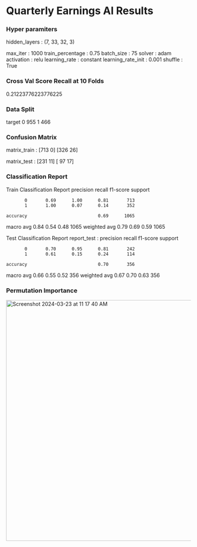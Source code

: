 # Quarterly Earnings AI Results

### Hyper paramiters
hidden_layers :	(7, 33, 32, 3)

max_iter : 1000
train_percentage : 0.75
batch_size : 75
solver : adam
activation : relu
learning_rate :	constant
learning_rate_init : 0.001
shuffle :	True

### Cross Val Score Recall at 10 Folds
0.21223776223776225

### Data Split
target
0    955
1    466

### Confusion Matrix
matrix_train :
[713   0]
[326  26]

matrix_test :
[231  11]
[ 97  17]

### Classification Report
Train Classification Report
               precision    recall  f1-score   support

           0       0.69      1.00      0.81       713
           1       1.00      0.07      0.14       352

    accuracy                           0.69      1065
   macro avg       0.84      0.54      0.48      1065
weighted avg       0.79      0.69      0.59      1065

Test Classification Report
report_test :
               precision    recall  f1-score   support

           0       0.70      0.95      0.81       242
           1       0.61      0.15      0.24       114

    accuracy                           0.70       356
   macro avg       0.66      0.55      0.52       356
weighted avg       0.67      0.70      0.63       356

### Permutation Importance
<img width="655" alt="Screenshot 2024-03-23 at 11 17 40 AM" src="https://github.com/joel-1080p/earnings_ai/assets/156847809/865e94ff-6e30-4c49-a36c-47aab888526a">




